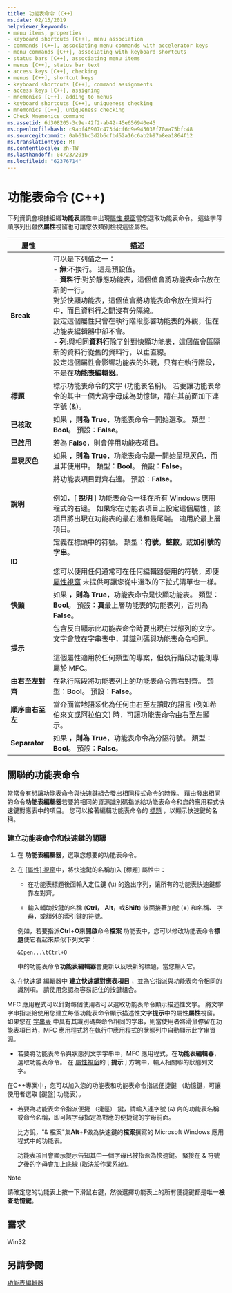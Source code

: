```yaml
---
title: 功能表命令 (C++)
ms.date: 02/15/2019
helpviewer_keywords:
- menu items, properties
- keyboard shortcuts [C++], menu association
- commands [C++], associating menu commands with accelerator keys
- menu commands [C++], associating with keyboard shortcuts
- status bars [C++], associating menu items
- menus [C++], status bar text
- access keys [C++], checking
- menus [C++], shortcut keys
- keyboard shortcuts [C++], command assignments
- access keys [C++], assigning
- mnemonics [C++], adding to menus
- keyboard shortcuts [C++], uniqueness checking
- mnemonics [C++], uniqueness checking
- Check Mnemonics command
ms.assetid: 6d308205-3c9e-42f2-ab42-45e656940e45
ms.openlocfilehash: c9abf46907c473d4cf6d9e945038f70aa75bfc48
ms.sourcegitcommit: 0ab61bc3d2b6cfbd52a16c6ab2b97a8ea1864f12
ms.translationtype: MT
ms.contentlocale: zh-TW
ms.lasthandoff: 04/23/2019
ms.locfileid: "62376714"
---
```

# <a name="menu-commands-c"></a>功能表命令 (C++)

下列資訊會根據組織**功能表**屬性中出現[屬性 視窗](/visualstudio/ide/reference/properties-window)當您選取功能表命令。 這些字母順序列出雖然**屬性**視窗也可讓您依類別檢視這些屬性。

|屬性|描述|
|--------------|-----------------|
|**Break**|可以是下列值之一：<br/>  - **無**:不換行。 這是預設值。<br/>  - **資料行**:對於靜態功能表，這個值會將功能表命令放在新的一行。<br/>      對於快顯功能表，這個值會將功能表命令放在資料行中，而且資料行之間沒有分隔線。<br/>      設定這個屬性只會在執行階段影響功能表的外觀，但在功能表編輯器中卻不會。<br />   - **列**:與相同**資料行**除了針對快顯功能表，這個值會區隔新的資料行從舊的資料行，以垂直線。<br/>      設定這個屬性會影響功能表的外觀，只有在執行階段，不是在**功能表編輯器**。|
|**標題**|標示功能表命令的文字 (功能表名稱)。 若要讓功能表命令的其中一個大寫字母成為助憶鍵，請在其前面加下連字號 (&)。|
|**已核取**|如果 **，則為 True**，功能表命令一開始選取。 類型：**Bool**。 預設：**False**。|
|**已啟用**|若為 **False**，則會停用功能表項目。|
|**呈現灰色**|如果 **，則為 True**，功能表命令是一開始呈現灰色，而且非使用中。 類型：**Bool**。 預設：**False**。|
|**說明**|將功能表項目對齊右邊。 預設：**False**。<br/><br/>例如，[ **說明** ] 功能表命令一律在所有 Windows 應用程式的右邊。 如果您在功能表項目上設定這個屬性，該項目將出現在功能表的最右邊和最尾端。 適用於最上層項目。|
|**ID**|定義在標頭中的符號。 類型：**符號**，**整數**，或**加引號的字串**。<br/><br/>您可以使用任何通常可在任何編輯器使用的符號，即使 [屬性視窗](/visualstudio/ide/reference/properties-window) 未提供可讓您從中選取的下拉式清單也一樣。|
|**快顯**|如果 **，則為 True**，功能表命令是快顯功能表。 類型：**Bool**。 預設：**真**最上層功能表的功能表列，否則為**False**。|
|**提示**|包含反白顯示此功能表命令時要出現在狀態列的文字。 文字會放在字串表中，其識別碼與功能表命令相同。<br/><br/>這個屬性適用於任何類型的專案，但執行階段功能則專屬於 MFC。|
|**由右至左對齊**|在執行階段將功能表列上的功能表命令靠右對齊。 類型：**Bool**。 預設：**False**。|
|**順序由右至左**|當介面當地語系化為任何由右至左讀取的語言 (例如希伯來文或阿拉伯文) 時，可讓功能表命令由右至左顯示。|
|**Separator**|如果 **，則為 True**，功能表命令為分隔符號。 類型：**Bool**。 預設：**False**。|

## <a name="associate-menu-commands"></a>關聯的功能表命令

常常會有想讓功能表命令與快速鍵組合發出相同程式命令的時候。 藉由發出相同的命令**功能表編輯器**若要將相同的資源識別碼指派給功能表命令和您的應用程式快速鍵對應表中的項目。 您可以接著編輯功能表命令的 [標題](../windows/menu-command-properties.md) ，以顯示快速鍵的名稱。

### <a name="to-associate-a-menu-command-with-an-accelerator-key"></a>建立功能表命令和快速鍵的關聯

1. 在 **功能表編輯器**，選取您想要的功能表命令。

1. 在 [[屬性] 視窗](/visualstudio/ide/reference/properties-window)中，將快速鍵的名稱加入 [標題]  屬性中：

   - 在功能表標題後面輸入定位鍵 (\t) 的逸出序列，讓所有的功能表快速鍵都靠左對齊。

   - 輸入輔助按鍵的名稱 (**Ctrl**， **Alt**，或**Shift**) 後面接著加號 (**+**) 和名稱、 字母，或額外的索引鍵的符號。

   例如，若要指派**Ctrl**+**O**來**開啟**命令**檔案** 功能表中，您可以修改功能表命令**標題**使它看起來類似下列文字：

   ```
   &Open...\tCtrl+O
   ```

   中的功能表命令**功能表編輯器**會更新以反映新的標題，當您輸入它。

1. 在[快速鍵](../windows/adding-an-entry-to-an-accelerator-table.md) 編輯器中 **建立快速鍵對應表項目** ，並為它指派與功能表命令相同的識別項。 請使用您認為容易記住的按鍵組合。

MFC 應用程式可以針對每個使用者可以選取功能表命令顯示描述性文字。 將文字字串指派給使用您建立每個功能表命令顯示描述性文字**提示**中的屬性**屬性**視窗。 如果您在 [字串表](../windows/string-editor.md) 中具有其識別碼與命令相同的字串，則當使用者將滑鼠停留在功能表項目時，MFC 應用程式將在執行中應用程式的狀態列中自動顯示此字串資源。

- 若要將功能表命令與狀態列文字字串中，MFC 應用程式，在**功能表編輯器**，選取功能表命令。 在 [屬性視窗](/visualstudio/ide/reference/properties-window)的 [ **提示** ] 方塊中，輸入相關聯的狀態列文字。

在C++專案中，您可以加入您的功能表和功能表命令指派便捷鍵 （助憶鍵，可讓使用者選取 [鍵盤] 功能表）。

- 若要為功能表命令指派便捷 （捷徑） 鍵，請輸入連字號 (`&`) 內的功能表名稱或命令名稱，即可該字母指定為對應的便捷鍵的字母前面。 

   比方說，"& 檔案"集**Alt**+**F**做為快速鍵的**檔案**撰寫的 Microsoft Windows 應用程式中的功能表。

   功能表項目會顯示提示告知其中一個字母已被指派為快速鍵。 緊接在 & 符號之後的字母會加上底線 (取決於作業系統)。

> [!NOTE]
> 請確定您的功能表上按一下滑鼠右鍵，然後選擇功能表上的所有便捷鍵都是唯一**檢查助憶鍵**。

## <a name="requirements"></a>需求

Win32

## <a name="see-also"></a>另請參閱

[功能表編輯器](../windows/menu-editor.md)<br/>

<!--
[Strings (ATL/MFC)](../atl-mfc-shared/strings-atl-mfc.md)<br/>-->